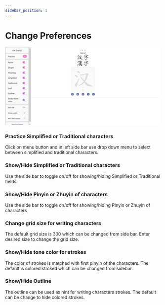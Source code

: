 ```yaml
---
sidebar_position: 1
---
```


# Change Preferences

![](../../static/img/options.png)

### Practice Simplified or Traditional characters

Click on menu button and in left side bar use drop down menu to select between simplified and traditional characters.

### Show/Hide Simplified or Traditional characters

Use the side bar to toggle on/off for showing/hiding Simplified or Traditional fields

### Show/Hide Pinyin or Zhuyin of characters

Use the side bar to toggle on/off for showing/hiding Pinyin or Zhuyin of characters

### Change grid size for writing characters

The default grid size is 300 which can be changed from side bar. Enter desired size to change the grid size.

### Show/Hide tone color for strokes

The color of strokes is matched with first pinyin of the characters. The default is colored stroked which can be changed from sidebar.

### Show/Hide Outline

The outline can be used as hint for writing characters strokes. The default can be change to hide colored strokes.
